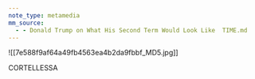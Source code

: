 ```yaml
---
note_type: metamedia
mm_source:
  - - Donald Trump on What His Second Term Would Look Like  TIME.md
---
```


![[7e588f9af64a49fb4563ea4b2da9fbbf_MD5.jpg]]

CORTELLESSA


